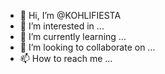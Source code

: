 - 👋 Hi, I’m @KOHLIFIESTA
- 👀 I’m interested in ...
- 🌱 I’m currently learning ...
- 💞️ I’m looking to collaborate on ...
- 📫 How to reach me ...

<!---
KOHLIFIESTA/KOHLIFIESTA is a ✨ special ✨ repository because its `README.md` (this file) appears on your GitHub profile.
You can click the Preview link to take a look at your changes.
--->
